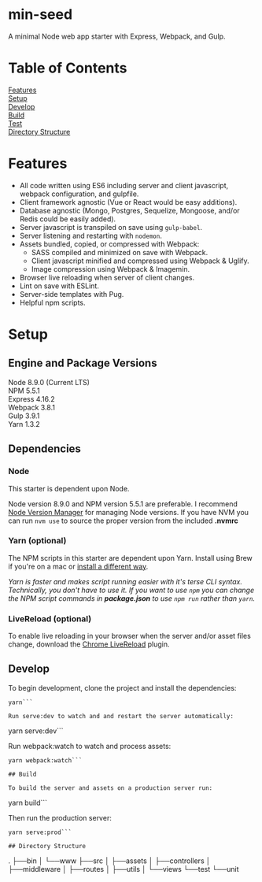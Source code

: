 min-seed
========

A minimal Node web app starter with Express, Webpack, and Gulp.

# Table of Contents
[Features](#features)  
[Setup](#setup)  
[Develop](#develop)  
[Build](#build)  
[Test](#test)  
[Directory Structure](#directory-structure)

# Features
- All code written using ES6 including server and client javascript, webpack configuration, and gulpfile.
- Client framework agnostic (Vue or React would be easy additions).
- Database agnostic (Mongo, Postgres, Sequelize, Mongoose, and/or Redis could be easily added).
- Server javascript is transpiled on save using `gulp-babel`.
- Server listening and restarting with `nodemon`.
- Assets bundled, copied, or compressed with Webpack:
  - SASS compiled and minimized on save with Webpack.
  - Client javascript minified and compressed using Webpack & Uglify.
  - Image compression using Webpack & Imagemin.
- Browser live reloading when server of client changes.
- Lint on save with ESLint.
- Server-side templates with Pug.
- Helpful npm scripts.

# Setup
## Engine and Package Versions
Node 8.9.0 (Current LTS)  
NPM 5.5.1  
Express 4.16.2  
Webpack 3.8.1  
Gulp 3.9.1  
Yarn 1.3.2  

## Dependencies
### Node
This starter is dependent upon Node.

Node version 8.9.0 and NPM version 5.5.1 are preferable. I recommend [Node Version Manager](https://github.com/creationix/nvm) for managing Node versions. If you have NVM you can run `nvm use` to source the proper version from the included **.nvmrc**

### Yarn (optional)
The NPM scripts in this starter are dependent upon Yarn. Install using Brew if you're on a mac or [install a different way](https://yarnpkg.com/en/docs/install).

*Yarn is faster and makes script running easier with it's terse CLI syntax. Technically, you don't have to use it. If you want to use `npm` you can change the NPM script commands in **package.json** to use `npm run` rather than `yarn`.*

### LiveReload (optional)
To enable live reloading in your browser when the server and/or asset files change, download the [Chrome LiveReload](https://chrome.google.com/webstore/detail/livereload/jnihajbhpnppcggbcgedagnkighmdlei) plugin.

## Develop

To begin development, clone the project and install the dependencies:

```
yarn```

Run serve:dev to watch and and restart the server automatically:

```
yarn serve:dev```

Run webpack:watch to watch and process assets:

```
yarn webpack:watch```

## Build

To build the server and assets on a production server run:

```
yarn build```

Then run the production server:

```
yarn serve:prod```

## Directory Structure
```
.
├──bin
│   └──www
├──src
│   ├──assets
│   ├──controllers
│   ├──middleware
│   ├──routes
│   ├──utils
│   └──views
└──test
    └──unit
```
